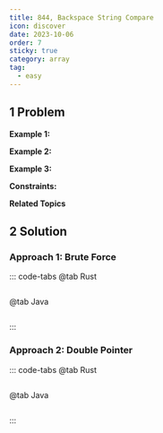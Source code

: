 ```yaml
---
title: 844, Backspace String Compare
icon: discover
date: 2023-10-06
order: 7
sticky: true
category: array
tag: 
  - easy
---
```


## 1 Problem


**Example 1:**


**Example 2:**


**Example 3:**


**Constraints:**


**Related Topics**


## 2 Solution
### Approach 1: Brute Force
::: code-tabs
@tab Rust
```rust

```

@tab Java
```java

```
:::

### Approach 2: Double Pointer
::: code-tabs
@tab Rust
```rust

```

@tab Java
```java

```
:::